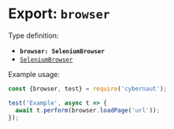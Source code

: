 # Export: `browser`

Type definition:

* **`browser: SeleniumBrowser`**
* [`SeleniumBrowser`](../interfaces/selenium-browser.md)

Example usage:

```js
const {browser, test} = require('cybernaut');

test('Example', async t => {
  await t.perform(browser.loadPage('url'));
});
```
